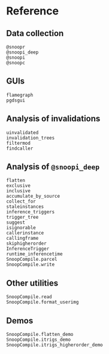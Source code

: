 # Reference

## Data collection

```@docs
@snoopr
@snoopi_deep
@snoopi
@snoopc
```

## GUIs

```@docs
flamegraph
pgdsgui
```

## Analysis of invalidations

```@docs
uinvalidated
invalidation_trees
filtermod
findcaller
```

## Analysis of `@snoopi_deep`

```@docs
flatten
exclusive
inclusive
accumulate_by_source
collect_for
staleinstances
inference_triggers
trigger_tree
suggest
isignorable
callerinstance
callingframe
skiphigherorder
InferenceTrigger
runtime_inferencetime
SnoopCompile.parcel
SnoopCompile.write
```

## Other utilities

```@docs
SnoopCompile.read
SnoopCompile.format_userimg
```

## Demos

```@docs
SnoopCompile.flatten_demo
SnoopCompile.itrigs_demo
SnoopCompile.itrigs_higherorder_demo
```
